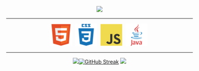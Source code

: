 <div id="header" align="center">
  <img src="https://media.giphy.com/media/PAuDiTd7DLwYagLGH3/giphy.gif" width="250"/>
</div>

---

<section>
  <div align="center">
  <img src="https://github.com/devicons/devicon/blob/master/icons/html5/html5-original.svg" title="HTML5" alt="HTML" width="60" height="60"/>&nbsp;
  <img src="https://github.com/devicons/devicon/blob/master/icons/css3/css3-plain-wordmark.svg"  title="CSS3" alt="CSS" width="60" height="60"/>&nbsp;
  <img src="https://github.com/devicons/devicon/blob/master/icons/javascript/javascript-original.svg" title="JavaScript" alt="JavaScript" width="60" height="60"/>&nbsp;
  <img src="https://github.com/devicons/devicon/blob/master/icons/java/java-original-wordmark.svg" title="Java" alt="Java" width="60" height="60"/>&nbsp;
</div>
</section>

---

<section>
<div align="center">
  

   <img src="https://github.com/viii6ix/viii6ix/assets/108586645/9536f2fa-0121-47a0-8bef-44122f58cf69" width="100"/>[![GitHub Streak](http://github-readme-streak-stats.herokuapp.com?user=viii6ix&theme=horizon&hide_border=true&mode=weekly&fire=EBA03B&sideNums=FAF0EB&stroke=95735C&currStreakNum=F9D4C0&background=18385A&sideLabels=3F8EDB)](https://git.io/streak-stats)
 <img src="https://i.pinimg.com/originals/a8/02/2f/a8022ff27f7fafc4bcfa6436ed99a494.gif" width="100"/>
  
<!-- [
  "background" => "#18385A",
  "border" => "#1C1E26",
  "stroke" => "#95735C",
  "ring" => "#E95678",
  "fire" => "#EBA03B",
  "currStreakNum" => "#F9D4C0",
  "sideNums" => "#FAF0EB",
  "currStreakLabel" => "#23BD87",
  "sideLabels" => "#3F8EDB",
  "dates" => "#FAB795",
  "excludeDaysLabel" => "#FAB795",
] -->
</div>

</section>
